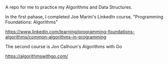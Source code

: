 A repo for me to practice my Algorithms and Data Structures. 

In the first pahase, I completed Joe Marini's LinkedIn course, "Programming Foundations: Algorithms" 

https://www.linkedin.com/learning/programming-foundations-algorithms/common-algorithms-in-programming

The second course is Jon Calhoun's Algorithms with Go

https://algorithmswithgo.com/

